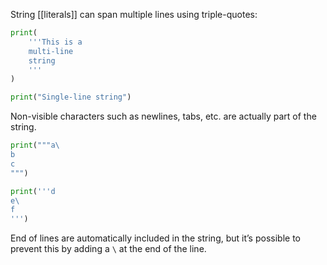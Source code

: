 
String [[literals]] can span multiple lines using triple-quotes:

```python
print(
    '''This is a
    multi-line
    string
    '''
)

print("Single-line string")
```

Non-visible characters such as newlines, tabs, etc. are actually part of the string.

```Python
print("""a\
b
c
""")

print('''d
e\
f
''')
```

End of lines are automatically included in the string, but it’s possible to prevent this by adding a `\` at the end of the line.

